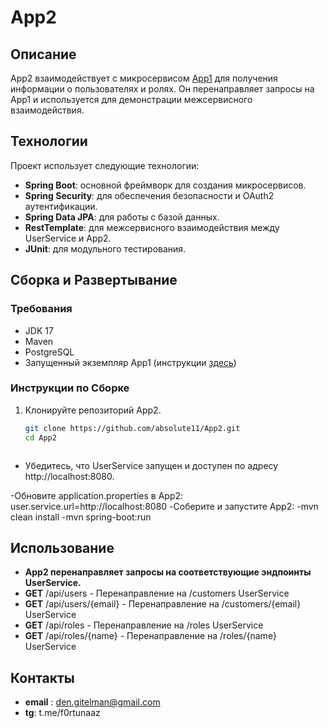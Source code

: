 # App2

## Описание

App2 взаимодействует с микросервисом [App1](https://github.com/absolute11/Application-1) для получения информации о пользователях и ролях. Он перенаправляет запросы на App1 и используется для демонстрации межсервисного взаимодействия.

## Технологии

Проект использует следующие технологии:

- **Spring Boot**: основной фреймворк для создания микросервисов.
- **Spring Security**: для обеспечения безопасности и OAuth2 аутентификации.
- **Spring Data JPA**: для работы с базой данных.
- **RestTemplate**: для межсервисного взаимодействия между UserService и App2.
- **JUnit**: для модульного тестирования.

## Сборка и Развертывание

### Требования

- JDK 17
- Maven
- PostgreSQL
- Запущенный экземпляр App1 (инструкции [здесь](https://github.com/absolute11/Application-1))

### Инструкции по Сборке

1. Клонируйте репозиторий App2.
   ```bash
   git clone https://github.com/absolute11/App2.git
   cd App2



 - Убедитесь, что UserService запущен и доступен по адресу http://localhost:8080.

-Обновите application.properties в App2:
user.service.url=http://localhost:8080
-Соберите и запустите App2:
-mvn clean install
-mvn spring-boot:run


## Использование
- **App2 перенаправляет запросы на соответствующие эндпоинты UserService.**
- **GET** /api/users - Перенаправление на /customers UserService
- **GET** /api/users/{email} - Перенаправление на /customers/{email} UserService
- **GET** /api/roles - Перенаправление на /roles UserService
- **GET** /api/roles/{name} - Перенаправление на /roles/{name} UserService

## Контакты
- **email** : den.gitelman@gmail.com
- **tg**: t.me/f0rtunaaz
